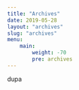 ```yaml
---
title: "Archives"
date: 2019-05-28
layout: "archives"
slug: "archives"
menu:
    main:
        weight: -70
        pre: archives
---
```

dupa